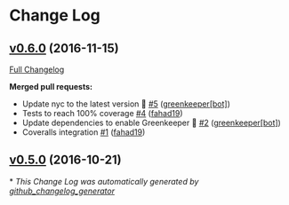 # Change Log

## [v0.6.0](https://github.com/Travix-International/travix-logger/tree/v0.6.0) (2016-11-15)
[Full Changelog](https://github.com/Travix-International/travix-logger/compare/v0.5.0...v0.6.0)

**Merged pull requests:**

- Update nyc to the latest version 🚀 [\#5](https://github.com/Travix-International/travix-logger/pull/5) ([greenkeeper[bot]](https://github.com/integration/greenkeeper))
- Tests to reach 100% coverage [\#4](https://github.com/Travix-International/travix-logger/pull/4) ([fahad19](https://github.com/fahad19))
- Update dependencies to enable Greenkeeper 🌴 [\#2](https://github.com/Travix-International/travix-logger/pull/2) ([greenkeeper[bot]](https://github.com/integration/greenkeeper))
- Coveralls integration [\#1](https://github.com/Travix-International/travix-logger/pull/1) ([fahad19](https://github.com/fahad19))

## [v0.5.0](https://github.com/Travix-International/travix-logger/tree/v0.5.0) (2016-10-21)


\* *This Change Log was automatically generated by [github_changelog_generator](https://github.com/skywinder/Github-Changelog-Generator)*